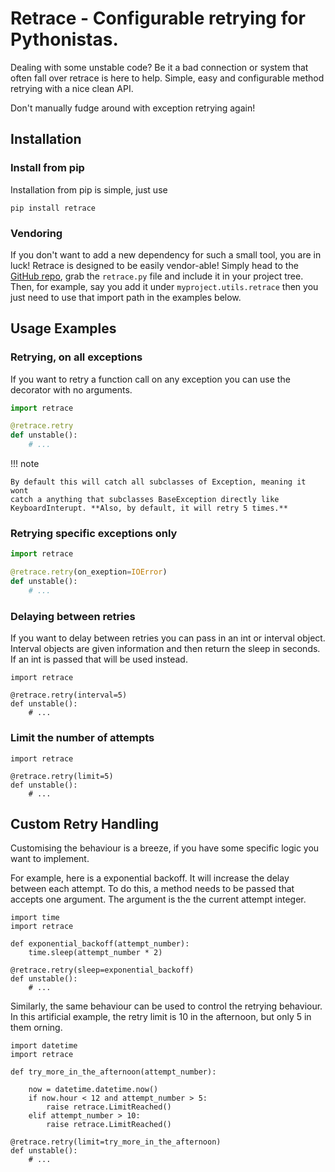 # Retrace - Configurable retrying for Pythonistas.

Dealing with some unstable code? Be it a bad connection or system that often
fall over retrace is here to help. Simple, easy and configurable method
retrying with a nice clean API.

Don't manually fudge around with exception retrying again!

## Installation

### Install from pip

Installation from pip is simple, just use

    pip install retrace

### Vendoring

If you don't want to add a new dependency for such a small tool, you are in
luck! Retrace is designed to be easily vendor-able! Simply head to the
[GitHub repo](https://github.com/d0ugal/retrace), grab the `retrace.py` file
and include it in your project tree. Then, for example, say you add it under
`myproject.utils.retrace` then you just need to use that import path in the
examples below.


## Usage Examples

### Retrying, on all exceptions


If you want to retry a function call on any exception you can use the decorator
with no arguments.


```python
import retrace

@retrace.retry
def unstable():
    # ...
```

!!! note

    By default this will catch all subclasses of Exception, meaning it wont
    catch a anything that subclasses BaseException directly like
    KeyboardInterupt. **Also, by default, it will retry 5 times.**


### Retrying specific exceptions only

```python
import retrace

@retrace.retry(on_exeption=IOError)
def unstable():
    # ...
```


### Delaying between retries

If you want to delay between retries you can pass in an int or interval object.
Interval objects are given information and then return the sleep in seconds. If
an int is passed that will be used instead.

```
import retrace

@retrace.retry(interval=5)
def unstable():
    # ...
```


### Limit the number of attempts

```
import retrace

@retrace.retry(limit=5)
def unstable():
    # ...
```


## Custom Retry Handling

Customising the behaviour is a breeze, if you have some specific logic you
want to implement.

For example, here is a exponential backoff. It will increase the delay between
each attempt. To do this, a method needs to be passed that accepts one
argument. The argument is the the current attempt integer.

```
import time
import retrace

def exponential_backoff(attempt_number):
    time.sleep(attempt_number * 2)

@retrace.retry(sleep=exponential_backoff)
def unstable():
    # ...
```

Similarly, the same behaviour can be used to control the retrying behaviour.
In this artificial example, the retry limit is 10 in the afternoon, but only 5
in them orning.

```
import datetime
import retrace

def try_more_in_the_afternoon(attempt_number):

    now = datetime.datetime.now()
    if now.hour < 12 and attempt_number > 5:
        raise retrace.LimitReached()
    elif attempt_number > 10:
        raise retrace.LimitReached()

@retrace.retry(limit=try_more_in_the_afternoon)
def unstable():
    # ...
```
